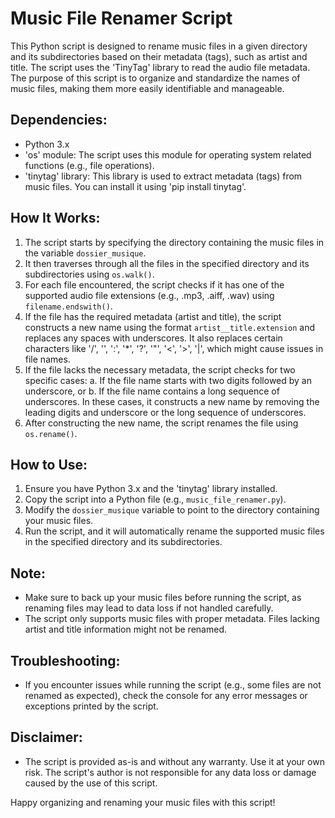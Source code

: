 # Music File Renamer Script

This Python script is designed to rename music files in a given directory and its subdirectories based on their metadata (tags), such as artist and title. The script uses the 'TinyTag' library to read the audio file metadata. The purpose of this script is to organize and standardize the names of music files, making them more easily identifiable and manageable.

## Dependencies:
- Python 3.x
- 'os' module: The script uses this module for operating system related functions (e.g., file operations).
- 'tinytag' library: This library is used to extract metadata (tags) from music files. You can install it using 'pip install tinytag'.

## How It Works:
1. The script starts by specifying the directory containing the music files in the variable `dossier_musique`.
2. It then traverses through all the files in the specified directory and its subdirectories using `os.walk()`.
3. For each file encountered, the script checks if it has one of the supported audio file extensions (e.g., .mp3, .aiff, .wav) using `filename.endswith()`.
4. If the file has the required metadata (artist and title), the script constructs a new name using the format `artist__title.extension` and replaces any spaces with underscores. It also replaces certain characters like '/', '\', ':', '*', '?', '"', '<', '>', '|', which might cause issues in file names.
5. If the file lacks the necessary metadata, the script checks for two specific cases:
    a. If the file name starts with two digits followed by an underscore, or
    b. If the file name contains a long sequence of underscores.
   In these cases, it constructs a new name by removing the leading digits and underscore or the long sequence of underscores.
6. After constructing the new name, the script renames the file using `os.rename()`.

## How to Use:
1. Ensure you have Python 3.x and the 'tinytag' library installed.
2. Copy the script into a Python file (e.g., `music_file_renamer.py`).
3. Modify the `dossier_musique` variable to point to the directory containing your music files.
4. Run the script, and it will automatically rename the supported music files in the specified directory and its subdirectories.

## Note:
- Make sure to back up your music files before running the script, as renaming files may lead to data loss if not handled carefully.
- The script only supports music files with proper metadata. Files lacking artist and title information might not be renamed.

## Troubleshooting:
- If you encounter issues while running the script (e.g., some files are not renamed as expected), check the console for any error messages or exceptions printed by the script.

## Disclaimer:
- The script is provided as-is and without any warranty. Use it at your own risk. The script's author is not responsible for any data loss or damage caused by the use of this script.

Happy organizing and renaming your music files with this script!
